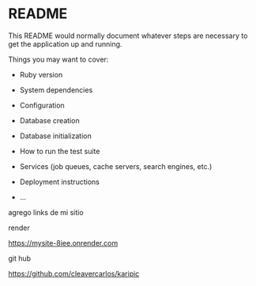 # README

This README would normally document whatever steps are necessary to get the
application up and running.

Things you may want to cover:

* Ruby version

* System dependencies

* Configuration

* Database creation

* Database initialization

* How to run the test suite

* Services (job queues, cache servers, search engines, etc.)

* Deployment instructions

* ...


agrego links de mi sitio


render

https://mysite-8iee.onrender.com

git hub

https://github.com/cleavercarlos/karipic

